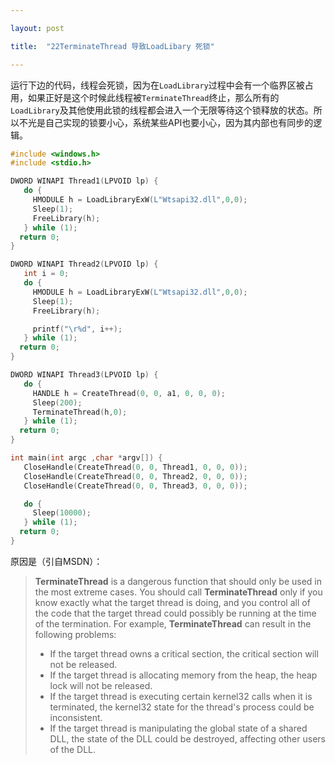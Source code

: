 ```yaml
---

layout: post 

title:  "22TerminateThread 导致LoadLibary 死锁" 

---
```


运行下边的代码，线程会死锁，因为在`LoadLibrary`过程中会有一个临界区被占用，如果正好是这个时候此线程被`TerminateThread`终止，那么所有的`LoadLibrary`及其他使用此锁的线程都会进入一个无限等待这个锁释放的状态。所以不光是自己实现的锁要小心，系统某些API也要小心，因为其内部也有同步的逻辑。

```c++
#include <windows.h>
#include <stdio.h>

DWORD WINAPI Thread1(LPVOID lp) {
   do {
     HMODULE h = LoadLibraryExW(L"Wtsapi32.dll",0,0);
     Sleep(1);
     FreeLibrary(h);
   } while (1);
  return 0;
}

DWORD WINAPI Thread2(LPVOID lp) {
   int i = 0;
   do {
     HMODULE h = LoadLibraryExW(L"Wtsapi32.dll",0,0);
     Sleep(1);
     FreeLibrary(h);

     printf("\r%d", i++);
   } while (1);
  return 0;
}

DWORD WINAPI Thread3(LPVOID lp) {
   do {
     HANDLE h = CreateThread(0, 0, a1, 0, 0, 0);
     Sleep(200);
     TerminateThread(h,0);
   } while (1);
  return 0;
}

int main(int argc ,char *argv[]) {
   CloseHandle(CreateThread(0, 0, Thread1, 0, 0, 0));
   CloseHandle(CreateThread(0, 0, Thread2, 0, 0, 0));
   CloseHandle(CreateThread(0, 0, Thread3, 0, 0, 0));

   do {
     Sleep(10000);
   } while (1);
  return 0;
}
```



原因是（引自MSDN）：

> **TerminateThread** is a dangerous function that should only be used in the most extreme cases. You should call **TerminateThread** only if you know exactly what the target thread is doing, and you control all of the code that the target thread could possibly be running at the time of the termination. For example, **TerminateThread** can result in the following problems:
>
> - If the target thread owns a critical section, the critical section will not be released.
> - If the target thread is allocating memory from the heap, the heap lock will not be released.
> - If the target thread is executing certain kernel32 calls when it is terminated, the kernel32 state for the thread's process could be inconsistent.
> - If the target thread is manipulating the global state of a shared DLL, the state of the DLL could be destroyed, affecting other users of the DLL.